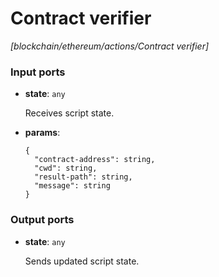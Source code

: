 # Contract verifier

_[blockchain/ethereum/actions/Contract verifier]_

### Input ports

* __state__: ` any `

    Receives script state.<br>


* __params__: 
    ```
    {
      "contract-address": string,
      "cwd": string,
      "result-path": string,
      "message": string
    }
    ```

### Output ports

* __state__: ` any `

    Sends updated script state.<br>

